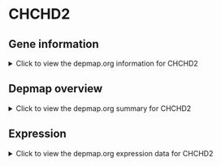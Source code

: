 <h1>CHCHD2</h1>

<h2>Gene information</h2>
<details>
  <summary>Click to view the depmap.org information for CHCHD2</summary>
  <p><a href="https://depmap.org/portal/gene/CHCHD2?tab=about" target="_BLANK">Open page in a new tab...</a></p>
  <iframe src="https://depmap.org/portal/gene/CHCHD2?tab=about" style="border:none;width:100%;height:800px"></iframe>
</details>

<h2>Depmap overview</h2>
<details>
  <summary>Click to view the depmap.org summary for CHCHD2</summary>
  <p><a href="https://depmap.org/portal/gene/CHCHD2?tab=overview" target="_BLANK">Open page in a new tab...</a></p>
  <iframe src="https://depmap.org/portal/gene/CHCHD2?tab=overview" style="border:none;width:100%;height:800px"></iframe>
</details>

<h2>Expression</h2>
<details>
  <summary>Click to view the depmap.org expression data for CHCHD2</summary>
  <p><a href="https://depmap.org/portal/gene/CHCHD2?tab=characterization" target="_BLANK">Open page in a new tab...</a></p>
  <iframe src="https://depmap.org/portal/gene/CHCHD2?tab=characterization" style="border:none;width:100%;height:800px"></iframe>
</details>


<!--
<h2>Reactome Pathway diagram</h2>
<details>
  <summary>Click to view the Reactome pathway for CHCHD2</summary>
  <p><a href="PURL" target="_BLANK">Open page in a new tab...</a></p>
  PNAME
</details>
-->


